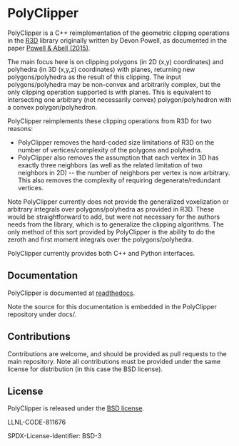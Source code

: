 PolyClipper
==============

PolyClipper is a C++ reimplementation of the geometric clipping operations in the [R3D](https://github.com/devonmpowell/r3d) library originally written by Devon Powell, as documented in the paper
[Powell & Abell (2015)](http://www.sciencedirect.com/science/article/pii/S0021999115003563).

The main focus here is on clipping polygons (in 2D (x,y) coordinates) and polyhedra (in 3D (x,y,z) coordinates) with planes, returning new polygons/polyhedra as the result of this clipping.  The input polygons/polyhedra may be non-convex and arbitrarily complex, but the only clipping operation supported is with planes.  This is equivalent to intersecting one arbitrary (not necessarily convex) polygon/polyhedron with a convex polygon/polyhedron.

PolyClipper reimplements these clipping operations from R3D for two reasons:
  * PolyClipper removes the hard-coded size limitations of R3D on the number of vertices/complexity of the polygons and polyhedra.
  * PolyClipper also removes the assumption that each vertex in 3D has exactly three neighbors (as well as the related limitation of two neighbors in 2D) -- the number of neighbors per vertex is now arbitrary.  This also removes the complexity of requiring degenerate/redundant vertices.

Note PolyClipper currently does not provide the generalized voxelization or arbitrary integrals over polygons/polyhedra as provided in R3D.   These would be straightforward to add, but were not necessary for the authors needs from the library, which is to generalize the clipping algorithms.  The only method of this sort provided by PolyClipper is the ability to do the zeroth and first moment integrals over the polygons/polyhedra.

PolyClipper currently provides both C++ and Python interfaces.

Documentation
-------------

PolyClipper is documented at [readthedocs](https://polyclipper.readthedocs.io/en/latest/).

Note the source for this documentation is embedded in the PolyClipper repository under docs/.

Contributions
-------------

Contributions are welcome, and should be provided as pull requests to the main repository.  Note all contributions must be provided under the same license for distribution (in this case the BSD license).

License
-------

PolyClipper is released under the [BSD license](https://github.com/LLNL/PolyClipper/blob/master/LICENSE).

LLNL-CODE-811676

SPDX-License-Identifier: BSD-3
